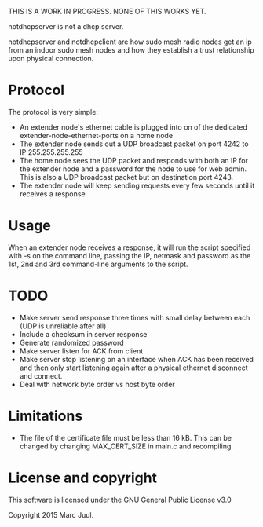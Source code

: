 
THIS IS A WORK IN PROGRESS. NONE OF THIS WORKS YET.

notdhcpserver is not a dhcp server.

notdhcpserver and notdhcpclient are how sudo mesh radio nodes get an ip from an indoor sudo mesh nodes and how they establish a trust relationship upon physical connection.

# Protocol

The protocol is very simple:

* An extender node's ethernet cable is plugged into on of the dedicated extender-node-ethernet-ports on a home node
* The extender node sends out a UDP broadcast packet on port 4242 to IP 255.255.255.255
* The home node sees the UDP packet and responds with both an IP for the extender node and a password for the node to use for web admin. This is also a UDP broadcast packet but on destination port 4243.
* The extender node will keep sending requests every few seconds until it receives a response

# Usage

When an extender node receives a response, it will run the script specified with -s on the command line, passing the IP, netmask and password as the 1st, 2nd and 3rd command-line arguments to the script.

# TODO

* Make server send response three times with small delay between each (UDP is unreliable after all)
* Include a checksum in server response
* Generate randomized password
* Make server listen for ACK from client
* Make server stop listening on an interface when ACK has been received and then only start listening again after a physical ethernet disconnect and connect.
* Deal with network byte order vs host byte order


# Limitations

* The file of the certificate file must be less than 16 kB. This can be changed by changing MAX_CERT_SIZE in main.c and recompiling.
# License and copyright

This software is licensed under the GNU General Public License v3.0

Copyright 2015 Marc Juul.
